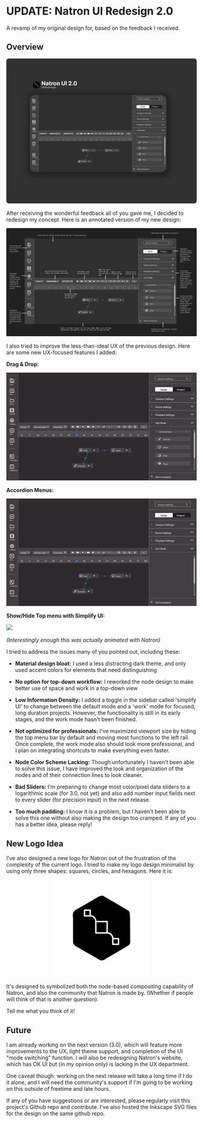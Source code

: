 # UPDATE: Natron UI Redesign 2.0

A revamp of my original design for, based on the feedback I received.

## Overview

<img src="PNG/Final Design.png">

After receiving the wonderful feedback all of you gave me, I decided to redesign my concept. Here is an annotated version of my new design:

<img src="PNG/Annotations.png">

I also tried to improve the less-than-ideal UX of the previous design. Here are some new UX-focused features I added:

**Drag & Drop:**

<img src="GIF/Drag and drop nodes.gif">

**Accordion Menus:**

<img src="GIF/Accordion Menu.gif">

**Show/Hide Top menu with Simplify UI:**

<img src="GIF/Show-Hide menu bar.gif">

*(Interestingly enough this was actually animated with Natron)*

I tried to address the issues many of you pointed out, including these:

* **Material design bloat:** I used a less distracting dark theme, and only used accent colors for elements that need distinguishing

* **No option for top-down workflow:** I reworked the node design to make better use of space and work in a top-down view

* **Low Information Density:** I added a toggle in the sidebar called 'simplify UI' to change between the default mode and a 'work' mode for focused, long duration projects. However, the functionality is still in its early stages, and the work mode hasn't been finished.

* **Not optimized for professionals:** I've maximized viewport size by hiding the top menu bar by default and moving most functions to the left rail. Once complete, the work mode also should look more professional, and I plan on integrating shortcuts to make everything even faster.

* **Node Color Scheme Lacking:** Though unfortunately I haven't been able to solve this issue, I have improved the look and organization of the nodes and of their connection lines to look cleaner.

* **Bad Sliders:** I'm preparing to change most color/pixel data sliders to a logarithmic scale (for 3.0, not yet) and also add number input fields next to every slider (for precision input) in the next release.

* **Too much padding:** I know it is a problem, but I haven't been able to solve this one without also making the design too cramped. If any of you has a better idea, please reply!

## New Logo Idea

I've also designed a new logo for Natron out of the frustration of the complexity of the current logo. I tried to make my logo design minimalist by using only three shapes: squares, circles, and hexagons. Here it is:

<p align="center">

<img src="PNG/Final Icon.png" width=256>

</p>

It's designed to symbolized both the node-based compositing capability of Natron, and also the community that Natron is made by. (Whether if people will think of that is another question).

Tell me what you think of it!

## Future

I am already working on the next version (3.0), which will feature more improvements to the UX, light theme support, and completion of the UI "mode switching" function. I will also be redesigning Natron's website, which has OK UI but (in my opinion only) is lacking in the UX department.

One caveat though: working on the next release will take a long time if I do it alone, and I will need the community's support if I'm going to be working on this outside of freetime and late hours. 

If any of you have suggestions or are interested, please regularly visit this project's Github repo and contribute. I've also hosted the Inkscape SVG files for the design on the same github repo.